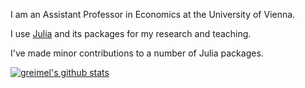 I am an Assistant Professor in Economics at the University of Vienna.

I use [Julia](julialang/julia) and its packages for my research and teaching.

I've made minor contributions to a number of Julia packages.

[![greimel's github stats](https://github-readme-stats.vercel.app/api?username=greimel)](https://github.com/anuraghazra/github-readme-stats)
